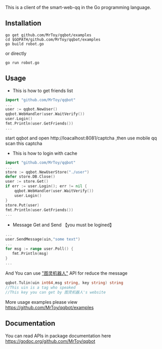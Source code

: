 This is a client of the smart-web-qq in the Go programming language.

Installation
-----------

    go get github.com/MrToy/qqbot/examples
    cd $GOPATH/github.com/MrToy/qqbot/examples
    go build robot.go

or directly

    go run robot.go

Usage
-----------

* This is how to get friends list
```go
import "github.com/MrToy/qqbot"
...
user := qqbot.NewUser()
qqbot.WebHandler(user.WaitVerify())
user.Login()
fmt.Println(user.GetFriends())
...
```
start qqbot and open http://loacalhost:8081/captcha ,then use mobile qq scan this captcha


* This is how to login with cache
```go
import "github.com/MrToy/qqbot"
...
store := qqbot.NewUserStore("./user")
defer store.DB.Close()
user := store.Get()
if err := user.Login(); err != nil {
	qqbot.WebHandler(user.WaitVerify())
	user.Login()
}
store.Put(user)
fmt.Println(user.GetFriends())
...
```

* Message Get and Send 【you must be logined】
```go
...
user.SendMessage(uin,"some text")
...
for msg := range user.Poll() {
   fmt.Println(msg)
}
...
```

And You can use ["图灵机器人"](http://www.tuling123.com/) API for reduce the message
```go
qqbot.Tulin(uin int64,msg string, key string) string
//This uin is a tag who speaked
//This key you can get by 图灵机器人's website
``` 

More usage examples please view
https://github.com/MrToy/qqbot/examples

Documentation
-----------
You can read APIs in package documentation here
https://godoc.org/github.com/MrToy/qqbot